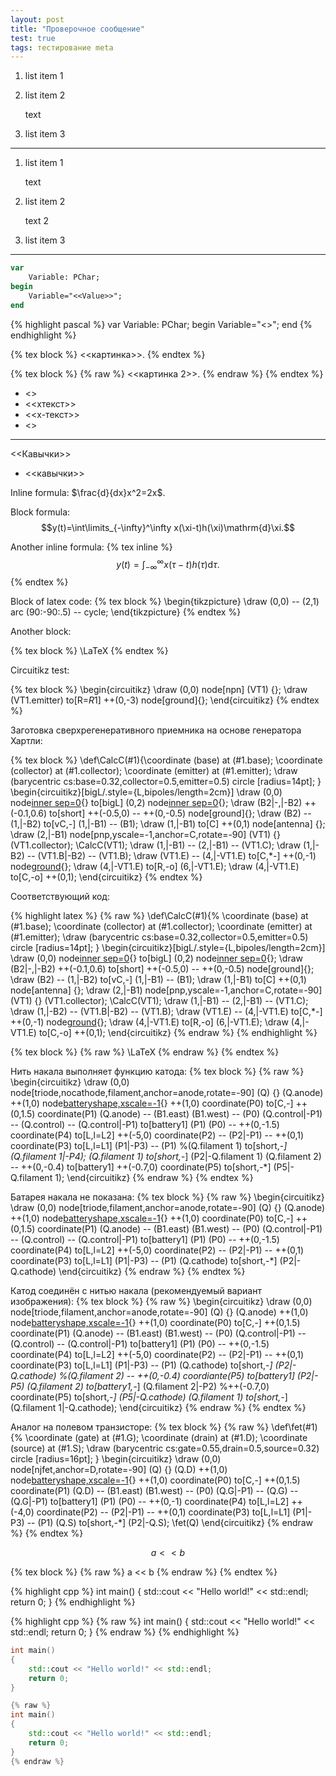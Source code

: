 ```yaml
---
layout: post
title: "Проверочное сообщение"
test: true
tags: тестирование meta
---
```


1. list item 1
2. list item 2

   text
3. list item 3

-----------

1. list item 1
   
   text
2. list item 2
   
   text 2
3. list item 3

-------------

```pascal
var
    Variable: PChar;
begin
    Variable="<<Value>>";
end
```

{% highlight pascal %}
var
    Variable: PChar;
begin
    Variable="<<Value>>";
end
{% endhighlight %}

{% tex block %}
<<картинка>>.
{% endtex %}

{% tex block %}
{% raw %}
<<картинка 2>>.
{% endraw %}
{% endtex %}

* <<fork>>
* <<xтекст>>
* <<x-текст>>
* <<x-text>>

--------------

<<Кавычки>>

* <<кавычки>>

Inline formula: $\frac{d}{dx}x^2=2x$.

Block formula: $$y(t)=\int\limits_{-\infty}^\infty x(\xi-t)h(\xi)\mathrm{d}\xi.$$

Another inline formula: {% tex inline %}$$y(t)=\int_{-\infty}^\infty 
x(\tau-t)h(\tau)\mathrm{d}\tau.$${% endtex %}

Block of latex code: {% tex block %}
\begin{tikzpicture}
    \draw (0,0) -- (2,1) arc (90:-90:.5) -- cycle;
\end{tikzpicture}
{% endtex %}

Another block:

{% tex block %}
\LaTeX
{% endtex %}

Circuitikz test:

{% tex block %}
\begin{circuitikz}
    \draw (0,0) node[npn] (VT1) {};
    \draw (VT1.emitter) to[R=$R1$] ++(0,-3) node[ground]{};
\end{circuitikz}
{% endtex %}

Заготовка сверхрегенеративного приемника на основе генератора Хартли:

{% tex block %}
\def\CalcC(#1){\coordinate (base) at (#1.base);
\coordinate (collector) at (#1.collector);
\coordinate (emitter) at (#1.emitter);
\draw (barycentric cs:base=0.32,collector=0.5,emitter=0.5) circle [radius=14pt];
}
\begin{circuitikz}[bigL/.style={L,bipoles/length=2cm}]
    \draw (0,0) node[inner sep=0](B2){} to[bigL] (0,2) node[inner sep=0](B1){};
    \draw (B2|-,|-B2) ++(-0.1,0.6) to[short] ++(-0.5,0) -- ++(0,-0.5) node[ground]{};
    \draw (B2) -- (1,|-B2) to[vC,*-*] (1,|-B1) -- (B1);
    \draw (1,|-B1) to[C] ++(0,1) node[antenna] {};
    \draw (2,|-B1) node[pnp,yscale=-1,anchor=C,rotate=-90] (VT1) {} (VT1.collector);
    \CalcC(VT1);
    \draw (1,|-B1) -- (2,|-B1) -- (VT1.C);
    \draw (1,|-B2) -- (VT1.B|-B2) -- (VT1.B);
    \draw (VT1.E) -- (4,|-VT1.E) to[C,*-] ++(0,-1) node[ground](){};
    \draw (4,|-VT1.E) to[R,-o] (6,|-VT1.E);
    \draw (4,|-VT1.E) to[C,-o] ++(0,1);
\end{circuitikz}
{% endtex %}

Соответствующий код:

{% highlight latex %}
{% raw %}
\def\CalcC(#1){%
\coordinate (base) at (#1.base);
\coordinate (collector) at (#1.collector);
\coordinate (emitter) at (#1.emitter);
\draw (barycentric cs:base=0.32,collector=0.5,emitter=0.5) circle [radius=14pt];
}
\begin{circuitikz}[bigL/.style={L,bipoles/length=2cm}]
    \draw (0,0) node[inner sep=0](B2){} to[bigL] (0,2) node[inner sep=0](B1){};
    \draw (B2|-,|-B2) ++(-0.1,0.6) to[short] ++(-0.5,0) -- ++(0,-0.5) node[ground]{};
    \draw (B2) -- (1,|-B2) to[vC,*-*] (1,|-B1) -- (B1);
    \draw (1,|-B1) to[C] ++(0,1) node[antenna] {};
    \draw (2,|-B1) node[pnp,yscale=-1,anchor=C,rotate=-90] (VT1) {} (VT1.collector);
    \CalcC(VT1);
    \draw (1,|-B1) -- (2,|-B1) -- (VT1.C);
    \draw (1,|-B2) -- (VT1.B|-B2) -- (VT1.B);
    \draw (VT1.E) -- (4,|-VT1.E) to[C,*-] ++(0,-1) node[ground](){};
    \draw (4,|-VT1.E) to[R,-o] (6,|-VT1.E);
    \draw (4,|-VT1.E) to[C,-o] ++(0,1);
\end{circuitikz}
{% endraw %}
{% endhighlight %}

{% tex block %}
{% raw %}
\LaTeX
{% endraw %}
{% endtex %}

Нить накала выполняет функцию катода:
{% tex block %}
{% raw %}
\begin{circuitikz}
    \draw (0,0) node[triode,nocathode,filament,anchor=anode,rotate=-90] (Q) {}
        (Q.anode) ++(1,0) node[batteryshape,xscale=-1](B1){} ++(1,0)
        coordinate(P0) to[C,*-*] ++(0,1.5) coordinate(P1)
        (Q.anode) -- (B1.east) (B1.west) -- (P0)
        (Q.control|-P1) -- (Q.control) -- (Q.control|-P1) to[battery1] (P1)
        (P0) -- ++(0,-1.5) coordinate(P4) to[L,l=L2] ++(-5,0) coordinate(P2)
        -- (P2|-P1) -- ++(0,1) coordinate(P3) to[L,l=L1] (P1|-P3) -- (P1)
        %(Q.filament 1) to[short,-*] (Q.filament 1|-P4);
        (Q.filament 1) to[short,-*] (P2|-Q.filament 1)
        (Q.filament 2) -- ++(0,-0.4) to[battery1] ++(-0.7,0)
            coordinate(P5) to[short,-*] (P5|-Q.filament 1);
\end{circuitikz}
{% endraw %}
{% endtex %}

Батарея накала не показана:
{% tex block %}
{% raw %}
\begin{circuitikz}
    \draw (0,0) node[triode,filament,anchor=anode,rotate=-90] (Q) {}
        (Q.anode) ++(1,0) node[batteryshape,xscale=-1](B1){} ++(1,0)
        coordinate(P0) to[C,*-*] ++(0,1.5) coordinate(P1)
        (Q.anode) -- (B1.east) (B1.west) -- (P0)
        (Q.control|-P1) -- (Q.control) -- (Q.control|-P1) to[battery1] (P1)
        (P0) -- ++(0,-1.5) coordinate(P4) to[L,l=L2] ++(-5,0) coordinate(P2)
        -- (P2|-P1) -- ++(0,1) coordinate(P3) to[L,l=L1] (P1|-P3) -- (P1)
        (Q.cathode) to[short,-*] (P2|-Q.cathode)
\end{circuitikz}
{% endraw %}
{% endtex %}

Катод соединён с нитью накала (рекомендуемый вариант изображения):
{% tex block %}
{% raw %}
\begin{circuitikz}
    \draw (0,0) node[triode,filament,anchor=anode,rotate=-90] (Q) {}
        (Q.anode) ++(1,0) node[batteryshape,xscale=-1](B1){} ++(1,0)
        coordinate(P0) to[C,*-*] ++(0,1.5) coordinate(P1)
        (Q.anode) -- (B1.east) (B1.west) -- (P0)
        (Q.control|-P1) -- (Q.control) -- (Q.control|-P1) to[battery1] (P1)
        (P0) -- ++(0,-1.5) coordinate(P4) to[L,l=L2] ++(-5,0) coordinate(P2)
        -- (P2|-P1) -- ++(0,1) coordinate(P3) to[L,l=L1] (P1|-P3) -- (P1)
        (Q.cathode) to[short,-*] (P2|-Q.cathode)
        %(Q.filament 2) -- ++(0,-0.4) coordiante(P5) to[battery1] (P2|-P5)
        (Q.filament 2) to[battery1,-*] (Q.filament 2|-P2)
            %++(-0.7,0) coordinate(P5) to[short,-*] (P5|-Q.cathode)
        (Q.filament 1) to[short,-*] (Q.filament 1|-Q.cathode);
\end{circuitikz}
{% endraw %}
{% endtex %}

Аналог на полевом транзисторе:
{% tex block %}
{% raw %}
\def\fet(#1){%
\coordinate (gate) at (#1.G);
\coordinate (drain) at (#1.D);
\coordinate (source) at (#1.S);
\draw (barycentric cs:gate=0.55,drain=0.5,source=0.32) circle [radius=16pt];
}
\begin{circuitikz}
    \draw (0,0) node[njfet,anchor=D,rotate=-90] (Q) {}
        (Q.D) ++(1,0) node[batteryshape,xscale=-1](B1){} ++(1,0)
        coordinate(P0) to[C,*-*] ++(0,1.5) coordinate(P1)
        (Q.D) -- (B1.east) (B1.west) -- (P0)
        (Q.G|-P1) -- (Q.G) -- (Q.G|-P1) to[battery1] (P1)
        (P0) -- ++(0,-1) coordinate(P4) to[L,l=L2] ++(-4,0) coordinate(P2)
        -- (P2|-P1) -- ++(0,1) coordinate(P3) to[L,l=L1] (P1|-P3) -- (P1)
        (Q.S) to[short,-*] (P2|-Q.S);
    \fet(Q)
\end{circuitikz}
{% endraw %}
{% endtex %}

$$a << b$$

{% tex block %}
{% raw %}
a << b
{% endraw %}
{% endtex %}

{% highlight cpp %}
int main()
{
    std::cout << "Hello world!" << std::endl;
    return 0;
}
{% endhighlight %}

{% highlight cpp %}
{% raw %}
int main()
{
    std::cout << "Hello world!" << std::endl;
    return 0;
}
{% endraw %}
{% endhighlight %}

```cpp
int main()
{
    std::cout << "Hello world!" << std::endl;
    return 0;
}
```

```cpp
{% raw %}
int main()
{
    std::cout << "Hello world!" << std::endl;
    return 0;
}
{% endraw %}
```
